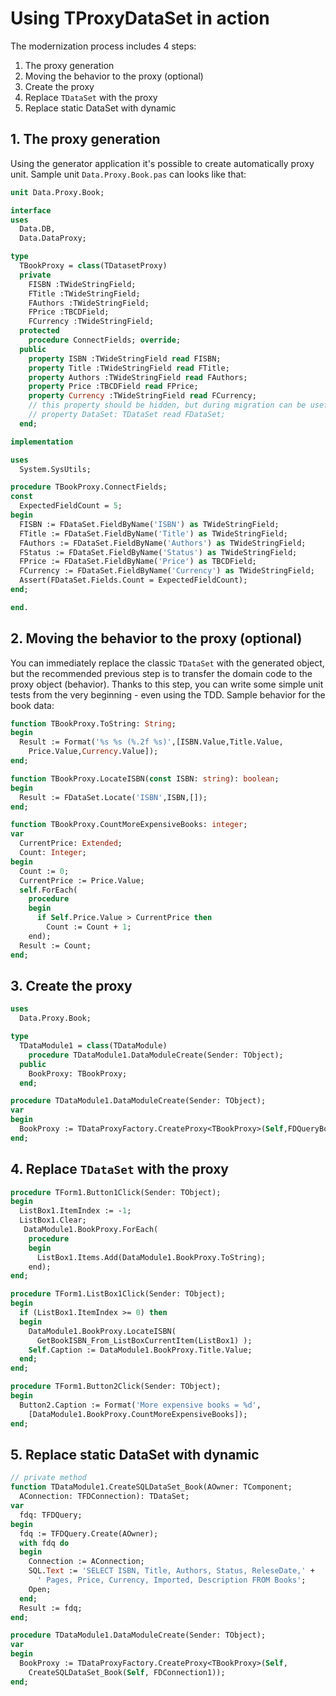 # Using TProxyDataSet in action

The modernization process includes 4 steps: 
1. The proxy generation
2. Moving the behavior to the proxy (optional)
3. Create the proxy
4. Replace `TDataSet` with the proxy
5. Replace static DataSet with dynamic

## 1. The proxy generation 

Using the generator application it's possible to create automatically proxy unit. Sample unit `Data.Proxy.Book.pas` can looks like that:

```pas
unit Data.Proxy.Book;

interface
uses
  Data.DB,
  Data.DataProxy;

type
  TBookProxy = class(TDatasetProxy)
  private
    FISBN :TWideStringField;
    FTitle :TWideStringField;
    FAuthors :TWideStringField;
    FPrice :TBCDField;
    FCurrency :TWideStringField;
  protected
    procedure ConnectFields; override;
  public
    property ISBN :TWideStringField read FISBN;
    property Title :TWideStringField read FTitle;
    property Authors :TWideStringField read FAuthors;
    property Price :TBCDField read FPrice;
    property Currency :TWideStringField read FCurrency;
    // this property should be hidden, but during migration can be usefull
    // property DataSet: TDataSet read FDataSet;
  end;

implementation

uses
  System.SysUtils;

procedure TBookProxy.ConnectFields;
const
  ExpectedFieldCount = 5;
begin
  FISBN := FDataSet.FieldByName('ISBN') as TWideStringField;
  FTitle := FDataSet.FieldByName('Title') as TWideStringField;
  FAuthors := FDataSet.FieldByName('Authors') as TWideStringField;
  FStatus := FDataSet.FieldByName('Status') as TWideStringField;
  FPrice := FDataSet.FieldByName('Price') as TBCDField;
  FCurrency := FDataSet.FieldByName('Currency') as TWideStringField;
  Assert(FDataSet.Fields.Count = ExpectedFieldCount);
end;

end.
```

## 2. Moving the behavior to the proxy (optional)

You can immediately replace the classic `TDataSet` with the generated object, but the recommended previous step is to transfer the domain code to the proxy object (behavior). Thanks to this step, you can write some simple unit tests from the very beginning - even using the TDD. Sample behavior for the book data:

```pas
function TBookProxy.ToString: String;
begin
  Result := Format('%s %s (%.2f %s)',[ISBN.Value,Title.Value,
    Price.Value,Currency.Value]);
end;

function TBookProxy.LocateISBN(const ISBN: string): boolean;
begin
  Result := FDataSet.Locate('ISBN',ISBN,[]);
end;

function TBookProxy.CountMoreExpensiveBooks: integer;
var
  CurrentPrice: Extended;
  Count: Integer;
begin
  Count := 0;
  CurrentPrice := Price.Value;
  self.ForEach(
    procedure
    begin
      if Self.Price.Value > CurrentPrice then
        Count := Count + 1;
    end);
  Result := Count;
end;
```

## 3. Create the proxy

```pas
uses
  Data.Proxy.Book;

type
  TDataModule1 = class(TDataModule)
    procedure TDataModule1.DataModuleCreate(Sender: TObject);
  public
    BookProxy: TBookProxy;
  end;

procedure TDataModule1.DataModuleCreate(Sender: TObject);
var
begin
  BookProxy := TDataProxyFactory.CreateProxy<TBookProxy>(Self,FDQueryBooks);
end;
```

## 4. Replace `TDataSet` with the proxy


```pas
procedure TForm1.Button1Click(Sender: TObject);
begin
  ListBox1.ItemIndex := -1;
  ListBox1.Clear;
   DataModule1.BookProxy.ForEach(
    procedure
    begin
      ListBox1.Items.Add(DataModule1.BookProxy.ToString);
    end);
end;
```

```pas
procedure TForm1.ListBox1Click(Sender: TObject);
begin
  if (ListBox1.ItemIndex >= 0) then
  begin
    DataModule1.BookProxy.LocateISBN(
      GetBookISBN_From_ListBoxCurrentItem(ListBox1) );
    Self.Caption := DataModule1.BookProxy.Title.Value;
  end;
end;
```

```pas
procedure TForm1.Button2Click(Sender: TObject);
begin
  Button2.Caption := Format('More expensive books = %d',
    [DataModule1.BookProxy.CountMoreExpensiveBooks]);
end;
```

## 5. Replace static DataSet with dynamic

```pas
// private method
function TDataModule1.CreateSQLDataSet_Book(AOwner: TComponent; 
  AConnection: TFDConnection): TDataSet;
var
  fdq: TFDQuery;
begin
  fdq := TFDQuery.Create(AOwner);
  with fdq do
  begin
    Connection := AConnection;
    SQL.Text := 'SELECT ISBN, Title, Authors, Status, ReleseDate,' +
      ' Pages, Price, Currency, Imported, Description FROM Books';
    Open;
  end;
  Result := fdq;
end;

procedure TDataModule1.DataModuleCreate(Sender: TObject);
var
begin
  BookProxy := TDataProxyFactory.CreateProxy<TBookProxy>(Self,
    CreateSQLDataSet_Book(Self, FDConnection1));
end;
```
